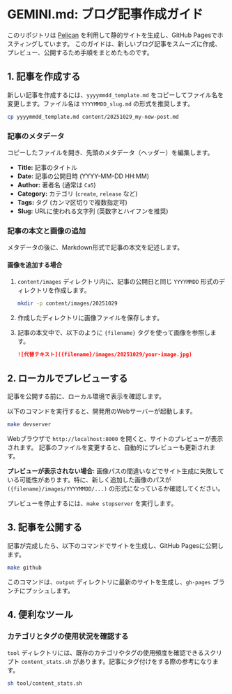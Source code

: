 # GEMINI.md: ブログ記事作成ガイド

このリポジトリは [Pelican](https://blog.getpelican.com/) を利用して静的サイトを生成し、GitHub Pagesでホスティングしています。
このガイドは、新しいブログ記事をスムーズに作成、プレビュー、公開するため手順をまとめたものです。

## 1. 記事を作成する

新しい記事を作成するには、`yyyymmdd_template.md` をコピーしてファイル名を変更します。ファイル名は `YYYYMMDD_slug.md` の形式を推奨します。

```bash
cp yyyymmdd_template.md content/20251029_my-new-post.md
```

### 記事のメタデータ

コピーしたファイルを開き、先頭のメタデータ（ヘッダー）を編集します。

*   **Title:** 記事のタイトル
*   **Date:** 記事の公開日時 (YYYY-MM-DD HH:MM)
*   **Author:** 著者名 (通常は `Ca5`)
*   **Category:** カテゴリ (`create`, `release` など)
*   **Tags:** タグ (カンマ区切りで複数指定可)
*   **Slug:** URLに使われる文字列 (英数字とハイフンを推奨)

### 記事の本文と画像の追加

メタデータの後に、Markdown形式で記事の本文を記述します。

#### 画像を追加する場合

1.  `content/images` ディレクトリ内に、記事の公開日と同じ `YYYYMMDD` 形式のディレクトリを作成します。
    ```bash
    mkdir -p content/images/20251029
    ```
2.  作成したディレクトリに画像ファイルを保存します。
3.  記事の本文中で、以下のように `{filename}` タグを使って画像を参照します。

    ```markdown
    ![代替テキスト]({filename}/images/20251029/your-image.jpg)
    ```

## 2. ローカルでプレビューする

記事を公開する前に、ローカル環境で表示を確認します。

以下のコマンドを実行すると、開発用のWebサーバーが起動します。

```bash
make devserver
```

Webブラウザで `http://localhost:8000` を開くと、サイトのプレビューが表示されます。
記事のファイルを変更すると、自動的にプレビューも更新されます。

**プレビューが表示されない場合:**
画像パスの間違いなどでサイト生成に失敗している可能性があります。特に、新しく追加した画像のパスが `({filename}/images/YYYYMMDD/...)` の形式になっているか確認してください。

プレビューを停止するには、`make stopserver` を実行します。

## 3. 記事を公開する

記事が完成したら、以下のコマンドでサイトを生成し、GitHub Pagesに公開します。

```bash
make github
```

このコマンドは、`output` ディレクトリに最新のサイトを生成し、`gh-pages` ブランチにプッシュします。

## 4. 便利なツール

### カテゴリとタグの使用状況を確認する

`tool` ディレクトリには、既存のカテゴリやタグの使用頻度を確認できるスクリプト `content_stats.sh` があります。記事にタグ付けをする際の参考になります。

```bash
sh tool/content_stats.sh
```